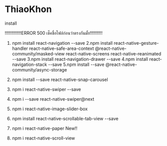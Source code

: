 # ThiaoKhon

install

!!!!!!!!!!!!!ERROR 500 เช็คชื่อไฟล์ก่อนว่าตรงกันมั้ย!!!!!!!!!!

1. npm install react-navigation --save
   2.npm install react-native-gesture-handler
   react-native-safe-area-context @react-native-community/masked-view
   react-native-screens react-native-reanimated --save
   3.npm install react-navigation-drawer --save
   4.npm install react-navigation-stack --save
   5.npm install --save @react-native-community/async-storage

2. npm install --save react-native-snap-carousel

3. npm i react-native-swiper --save

4. npm i --save react-native-swiper@next

5. npm i react-native-image-slider-box

6. npm install react-native-scrollable-tab-view --save

7. npm i react-native-paper
New!! 
8. npm i react-native-scroll-view
